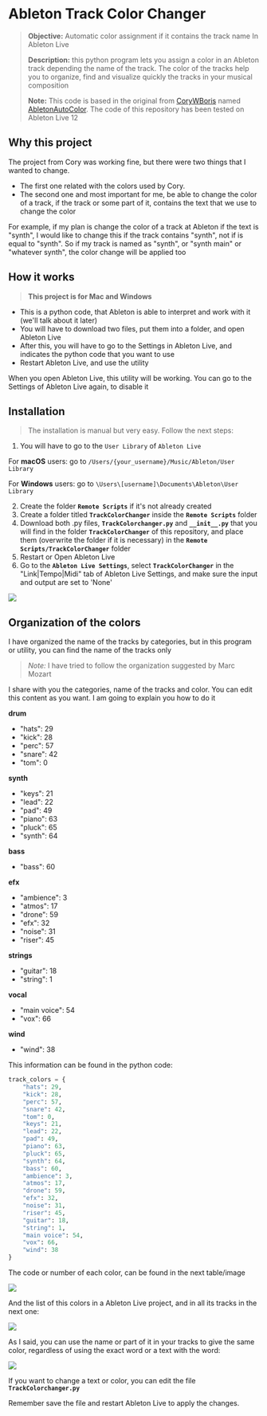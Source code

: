 # Ableton Track Color Changer
> **Objective:** Automatic color assignment if it contains the track name In Ableton Live
>
> **Description:** this python program lets you assign a color in an Ableton track depending the name of the track. The color of the tracks help you to organize, find and visualize quickly the tracks in your musical composition
> 
> **Note:** This code is based in the original from [CoryWBoris](https://github.com/CoryWBoris) named [AbletonAutoColor](https://github.com/CoryWBoris/AbletonAutoColor). The code of this repository has been tested on Ableton Live 12


## Why this project
The project from Cory was working fine, but there were two things that I wanted to change.
* The first one related with the colors used by Cory.
* The second one and most important for me, be able to change the color of a track, if the track or some part of it, contains the text that we use to change the color

For example, if my plan is change the color of a track at Ableton if the text is "synth", I would like to change this if the track contains "synth", not if is equal to "synth". So if my track is named as "synth", or "synth main" or "whatever synth", the color change will be applied too


## How it works
> **This project is for Mac and Windows**

- This is a python code, that Ableton is able to interpret and work with it (we'll talk about it later) 
- You will have to download two files, put them into a folder, and open Ableton Live
- After this, you will have to go to the Settings in Ableton Live, and indicates the python code that you want to use
- Restart Ableton Live, and use the utility

When you open Ableton Live, this utility will be working. You can go to the Settings of Ableton Live again, to disable it


## Installation
> The installation is manual but very easy. Follow the next steps:

1) You will have to go to the `User Library` of `Ableton Live`

For **macOS** users: go to `/Users/{your_username}/Music/Ableton/User Library`

For **Windows** users: go to `\Users\[username]\Documents\Ableton\User Library`

2) Create the folder **`Remote Scripts`** if it's not already created
3) Create a folder titled **`TrackColorChanger`** inside the **`Remote Scripts`** folder
4) Download both .py files, **`TrackColorchanger.py`** and **`__init__.py`** that you will find in the folder **`TrackColorChanger`** of this repository, and place them (overwrite the folder if it is necessary) in the **`Remote Scripts/TrackColorChanger`** folder
5) Restart or Open Ableton Live
6) Go to the **`Ableton Live Settings`**, select **`TrackColorChanger`** in the "Link|Tempo|Midi" tab of Ableton Live Settings, and make sure the input and output are set to 'None'

![](Ableton_Settings.png)


## Organization of the colors
I have organized the name of the tracks by categories, but in this program or utility, you can find the name of the tracks only

> *Note:* I have tried to follow the organization suggested by Marc Mozart

I share with you the categories, name of the tracks and color. You can edit this content as you want. I am going to explain you how to do it

**drum**
- "hats": 29
- "kick": 28
- "perc": 57
- "snare": 42
- "tom": 0

**synth**
- "keys": 21
- "lead": 22
- "pad": 49
- "piano": 63
- "pluck": 65
- "synth": 64

**bass**
- "bass": 60

**efx**
- "ambience": 3
- "atmos": 17
- "drone": 59
- "efx": 32
- "noise": 31
- "riser": 45

**strings**
- "guitar": 18
- "string": 1

**vocal**
- "main voice": 54
- "vox": 66

**wind**
- "wind": 38

This information can be found in the python code:

```py
track_colors = {
    "hats": 29,
    "kick": 28,
    "perc": 57,
    "snare": 42,
    "tom": 0,
    "keys": 21,
    "lead": 22,
    "pad": 49,
    "piano": 63,
    "pluck": 65,
    "synth": 64,
    "bass": 60,
    "ambience": 3,
    "atmos": 17,
    "drone": 59,
    "efx": 32,
    "noise": 31,
    "riser": 45,
    "guitar": 18,
    "string": 1,
    "main voice": 54,
    "vox": 66,
    "wind": 38
}
```

The code or number of each color, can be found in the next table/image

![](Ableton_Color_Palette_with_numbers.jpg)

And the list of this colors in a Ableton Live project, and in all its tracks in the next one:

![](Ableton_Tags_and_Colors_by_default.png)

As I said, you can use the name or part of it in your tracks to give the same color, regardless of using the exact word or a text with the word:

![](Ableton_Tags_and_Colors_sample.png)

If you want to change a text or color, you can edit the file **`TrackColorchanger.py`**

Remember save the file and restart Ableton Live to apply the changes.
